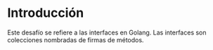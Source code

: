 # Introducción

Este desafío se refiere a las interfaces en Golang. Las interfaces son colecciones nombradas de firmas de métodos.
